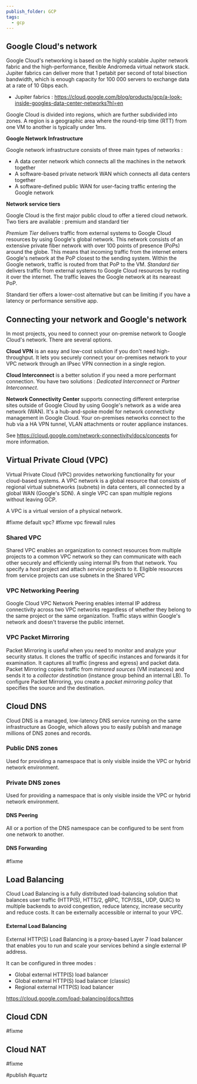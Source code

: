 ```yaml
---
publish_folder: GCP
tags:
  - gcp
---
```


## Google Cloud's network

Google Cloud's networking is based on the highly scalable Jupiter network fabric and the high-performance, flexible Andromeda virtual network stack.
Jupiter fabrics can deliver more that 1 petabit per second of total bisection bandwidth, which is enough capacity for 100 000 servers to exchange data at a rate of 10 Gbps each.

- Jupiter fabrics : https://cloud.google.com/blog/products/gcp/a-look-inside-googles-data-center-networks?hl=en

Google Cloud is divided into regions, which are further subdivided into zones.
A region is a geographic area where the round-trip time (RTT) from one VM to another is typically under 1ms.

**Google Network Infrastructure**

Google network infrastructure consists of three main types of networks : 

- A data center network which connects all the machines in the network together
- A software-based private network WAN which connects all data centers together
- A software-defined public WAN for user-facing traffic entering the Google network

**Network service tiers**

Google Cloud is the first major public cloud to offer a tiered cloud network.
Two tiers are available : premium and standard tier

*Premium Tier*  delivers traffic from external systems to Google Cloud resources by using Google's global network. This network consists of an extensive private fiber network with over 100 points of presence (PoPs) around the globe.
This means that incoming traffic from the internet enters Google's network at the PoP closest to the sending system. Within the Google network, traffic is routed from that PoP to the VM.
*Standard tier* delivers traffic from external systems to Google Cloud resources by routing it over the internet. The traffic leaves the Google network at its neareast PoP.

Standard tier offers a lower-cost alternative but can be limiting if you have a latency or performance sensitive app.


## Connecting your network and Google's network

In most projects, you need to connect your on-premise network to Google Cloud's network.
There are several options. 

**Cloud VPN** is an easy and low-cost solution if you don't need high-throughput.
It lets you securely connect your on-premises network to your VPC network through an IPsec VPN connection in a single region.

**Cloud Interconnect** is a better solution if you need a more performant connection. 
You have two solutions : *Dedicated Interconnect* or *Partner Interconnect*.

**Network Connectivity Center** supports connecting different enterprise sites outside of Google Cloud by using Google's network as a wide area network (WAN).
It's a hub-and-spoke model for network connectivity management in Google Cloud.
Your on-premises networks connect to the hub via a HA VPN tunnel, VLAN attachments or router appliance instances.

See https://cloud.google.com/network-connectivity/docs/concepts for more information.



## Virtual Private Cloud (VPC)

Virtual Private Cloud (VPC) provides networking functionality for your cloud-based systems.
A VPC network is a global resource that consists of regional virtual subnetworks (subnets) in data centers, all connected by a global WAN (Google's SDN).
A single VPC can span multiple regions without leaving GCP.

A VPC is a virtual version of a physical network.

#fixme default vpc?
#fixme vpc firewall rules


### Shared VPC

Shared VPC enables an organization to connect resources from multiple projects to a common VPC network so they can communicate with each other securely and efficiently using internal IPs from that network.
You specify a *host* project and attach *service* projects to it.
Eligible resources from service projects can use subnets in the Shared VPC

### VPC Networking Peering

Google Cloud VPC Network Peering enables internal IP address connectivity across two VPC networks regardless of whether they belong to the same project or the same organization.
Traffic stays within Google's network and doesn't traverse the public internet.


### VPC Packet Mirroring

Packet Mirroring is useful when you need to monitor and analyze your security status. 
It clones the traffic of specific instances and forwards it for examination. It captures all traffic (ingress and egress) and packet data.
Packet Mirroring copies traffic from *mirrored sources*  (VM instances) and sends it to a *collector destination* (instance group behind an internal LB). 
To configure Packet Mirroring, you create a *packet mirroring policy* that specifies the source and the destination.


## Cloud DNS

Cloud DNS is a managed, low-latency DNS service running on the same infrastructure as Google, which allows you to easily publish and manage millions of DNS zones and records.

### Public DNS zones

Used for providing a namespace that is only visible inside the VPC or hybrid network environment. 

### Private DNS zones

Used for providing a namespace that is only visible inside the VPC or hybrid network environment.

#### DNS Peering

All or a portion of the DNS namespace can be configured to be sent from one network to another. 

#### DNS Forwarding

#fixme 



## Load Balancing


Cloud Load Balancing is a fully distributed load-balancing solution that balances user traffic (HTTP(S), HTTS/2, gRPC, TCP/SSL, UDP, QUIC) to multiple backends to avoid congestion, reduce latency, increase security and reduce costs.
It can be externally accessible or internal to your VPC.


#### External Load Balancing

External HTTP(S) Load Balancing is a proxy-based Layer 7 load balancer that enables you to run and scale your services behind a single external IP address.

It can be configured in three modes : 

- Global external HTTP(S) load balancer
- Global external HTTP(S) load balancer (classic)
- Regional external HTTP(S) load balancer

https://cloud.google.com/load-balancing/docs/https



## Cloud CDN

#fixme


## Cloud NAT

#fixme






#publish 
#quartz 